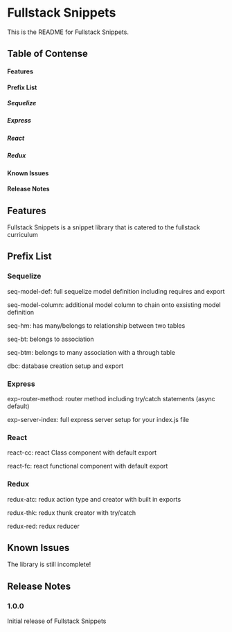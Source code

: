 # Fullstack Snippets

This is the README for Fullstack Snippets.

## Table of Contense

#### Features

#### Prefix List
  ##### Sequelize
  ##### Express
  ##### React
  ##### Redux

#### Known Issues

#### Release Notes

## Features

Fullstack Snippets is a snippet library that is catered to the fullstack curriculum

## Prefix List

### Sequelize

seq-model-def: full sequelize model definition including requires and export

seq-model-column: additional model column to chain onto exsisting model definition

seq-hm: has many/belongs to relationship between two tables

seq-bt: belongs to association

seq-btm: belongs to many association with a through table

dbc: database creation setup and export

### Express

exp-router-method: router method including try/catch statements (async default)

exp-server-index: full express server setup for your index.js file

### React

react-cc: react Class component with default export

react-fc: react functional component with default export

### Redux

redux-atc: redux action type and creator with built in exports

redux-thk: redux thunk creator with try/catch

redux-red: redux reducer

## Known Issues

The library is still incomplete!

## Release Notes

### 1.0.0

Initial release of Fullstack Snippets
